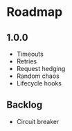 # Roadmap

## 1.0.0

-   Timeouts
-   Retries
-   Request hedging
-   Random chaos
-   Lifecycle hooks

## Backlog

-   Circuit breaker
